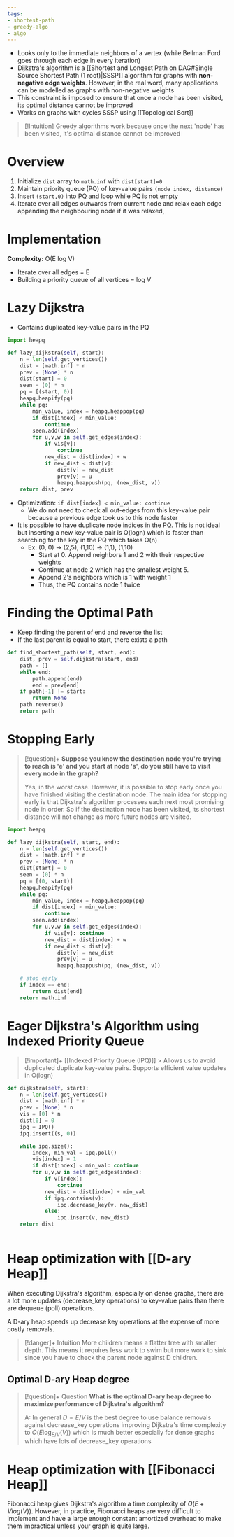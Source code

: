 ```yaml
---
tags:
- shortest-path
- greedy-algo
- algo
---
```

- Looks only to the immediate neighbors of a vertex (while Bellman Ford goes through each edge in every iteration)
- Dijkstra's algorithm is a [[Shortest and Longest Path on DAG#Single Source Shortest Path (1 root)|SSSP]] algorithm for graphs with **non-negative edge weights**. However, in the real word, many applications can be modelled as graphs with non-negative weights
- This constraint is imposed to ensure that once a node has been visited, its optimal distance cannot be improved
- Works on graphs with cycles SSSP using [[Topological Sort]]

>[!Intuition]
>Greedy algorithms work because once the next 'node' has been visited, it's optimal distance cannot be improved

# Overview
1. Initialize `dist` array to `math.inf` with `dist[start]=0` 
2. Maintain priority queue (PQ) of key-value pairs `(node index, distance)`
3. Insert `(start,0)` into PQ and loop while PQ is not empty
4. Iterate over all edges outwards from current node and relax each edge appending the neighbouring node if it was relaxed,


# Implementation

**Complexity:** O(E log V)
- Iterate over all edges  = E
- Building a priority queue of all vertices = log V
# Lazy Dijkstra

- Contains duplicated key-value pairs in the PQ

```python
import heapq

def lazy_dijkstra(self, start):
	n = len(self.get_vertices())
	dist = [math.inf] * n
	prev = [None] * n
	dist[start] = 0
	seen = [0] * n
	pq = [(start, 0)]
	heapq.heapify(pq)
	while pq:
		min_value, index = heapq.heappop(pq)
		if dist[index] < min_value:
			continue
		seen.add(index)
		for u,v,w in self.get_edges(index):
			if vis[v]: 
				continue
			new_dist = dist[index] + w
			if new_dist < dist[v]:
				dist[v] = new_dist
				prev[v] = u
				heapq.heappush(pq, (new_dist, v))
	return dist, prev

```

- Optimization: `if dist[index] < min_value: continue`
	- We do not need to check all out-edges from this key-value pair because a previous edge took us to this node faster
- It is possible to have duplicate node indices in the PQ. This is not ideal but inserting a new key-value pair is O(logn) which is faster than searching for the key in the PQ which takes O(n)
	- Ex: (0, 0) ->  (2,5), (1,10) -> (1,1), (1,10)
		- Start at 0. Append neighbors 1 and 2 with their respective weights
		- Continue at node 2 which has the smallest weight 5.
		- Append 2's neighbors which is 1 with weight 1
		- Thus, the PQ contains node 1 twice

# Finding the Optimal Path 
- Keep finding the parent of end and reverse the list 
- If the last parent is equal to start, there exists a path
```python
def find_shortest_path(self, start, end):
	dist, prev = self.dijkstra(start, end)
	path = []
	while end:
		path.append(end)
		end = prev[end]
	if path[-1] != start:
		return None
	path.reverse()
	return path
```

# Stopping Early

> [!question]+ 
> **Suppose you know the destination node you're trying to reach is 'e' and you start at node 's', do you still have to visit every node in the graph?**
> 
> Yes, in the worst case. However, it is possible to stop early once you have finished visiting the destination node. The main idea for stopping early is that Dijkstra's algorithm processes each next most promising node in order. So if the destination node has been visited, its shortest distance will not change as more future nodes are visited.

```python
import heapq

def lazy_dijkstra(self, start, end):
	n = len(self.get_vertices())
	dist = [math.inf] * n
	prev = [None] * n
	dist[start] = 0
	seen = [0] * n
	pq = [(0, start)]
	heapq.heapify(pq)
	while pq:
		min_value, index = heapq.heappop(pq)
		if dist[index] < min_value:
			continue
		seen.add(index)
		for u,v,w in self.get_edges(index):
			if vis[v]: continue
			new_dist = dist[index] + w
			if new_dist < dist[v]:
				dist[v] = new_dist
				prev[v] = u
				heapq.heappush(pq, (new_dist, v))

	# stop early
	if index == end:
		return dist[end]
	return math.inf
```
# Eager Dijkstra's Algorithm using Indexed Priority Queue

> [!important]+ [[Indexed Priority Queue (IPQ)]]
	> Allows us to avoid duplicated duplicate key-value pairs. Supports efficient value updates in O(logn)

```python
def dijkstra(self, start):
	n = len(self.get_vertices())
	dist = [math.inf] * n
	prev = [None] * n
	vis = [0] * n
	dist[0] = 0
	ipq = IPQ()
	ipq.insert((s, 0))

	while ipq.size():
		index, min_val = ipq.poll()
		vis[index] = 1
		if dist[index] < min_val: continue
		for u,v,w in self.get_edges(index):
			if v[index]: 
				continue
			new_dist = dist[index] + min_val
			if ipq.contains(v):
				ipq.decrease_key(v, new_dist)
			else:
				ipq.insert(v, new_dist)
	return dist
	

```


# Heap optimization with [[D-ary Heap]]
When executing Dijkstra's algorithm, especially on dense graphs, there are a lot more updates (decrease_key operations) to key-value pairs than there are dequeue (poll) operations.

A D-ary heap speeds up decrease key operations at the expense of more costly removals. 

> [!danger]+ Intuition
> More children means a flatter tree with smaller depth.
> This means it requires less work to swim but more work to sink since you have to check the parent node against D children.


## Optimal D-ary Heap degree


> [!question]+ Question
> **What is the optimal D-ary heap degree to maximize performance of Dijkstra's algorithm?**
> 
> A: In general $D = E/V$ is the best degree to use balance removals against decrease\_key operations improving Dijkstra's time complexity to $O(E \log_{E/V}(V))$ which is much better especially for dense graphs which have lots of decrease_key operations


# Heap optimization with [[Fibonacci Heap]]
Fibonacci heap gives Dijkstra's algorithm a time complexity of $O(E + Vlog(V))$. However, in practice, Fibonacci heaps are very difficult to implement and have a large enough constant amortized overhead to make them impractical unless your graph is quite large.